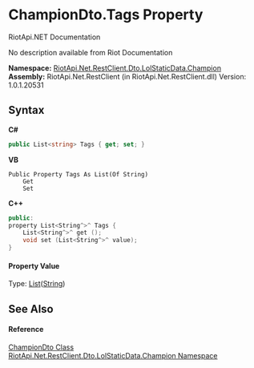 # ChampionDto.Tags Property 
RiotApi.NET Documentation 

No description available from Riot Documentation

**Namespace:**&nbsp;<a href="3124c537-7898-7be7-0beb-c234e417bc16">RiotApi.Net.RestClient.Dto.LolStaticData.Champion</a><br />**Assembly:**&nbsp;RiotApi.Net.RestClient (in RiotApi.Net.RestClient.dll) Version: 1.0.1.20531

## Syntax

**C#**<br />
``` C#
public List<string> Tags { get; set; }
```

**VB**<br />
``` VB
Public Property Tags As List(Of String)
	Get
	Set
```

**C++**<br />
``` C++
public:
property List<String^>^ Tags {
	List<String^>^ get ();
	void set (List<String^>^ value);
}
```


#### Property Value
Type: <a href="http://msdn2.microsoft.com/en-us/library/6sh2ey19" target="_blank">List</a>(<a href="http://msdn2.microsoft.com/en-us/library/s1wwdcbf" target="_blank">String</a>)

## See Also


#### Reference
<a href="5855d1e7-40f5-fdff-a08b-6b69889f7228">ChampionDto Class</a><br /><a href="3124c537-7898-7be7-0beb-c234e417bc16">RiotApi.Net.RestClient.Dto.LolStaticData.Champion Namespace</a><br />